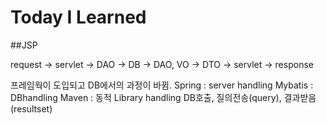 Today I Learned
===============


##JSP

request -> servlet -> DAO -> DB -> DAO, VO -> DTO -> servlet -> response

 
프레임웍이 도입되고 DB에서의 과정이 바뀜.
Spring : server handling
Mybatis : DBhandling
Maven : 동적 Library handling
DB호출, 질의전송(query), 결과받음(resultset)

